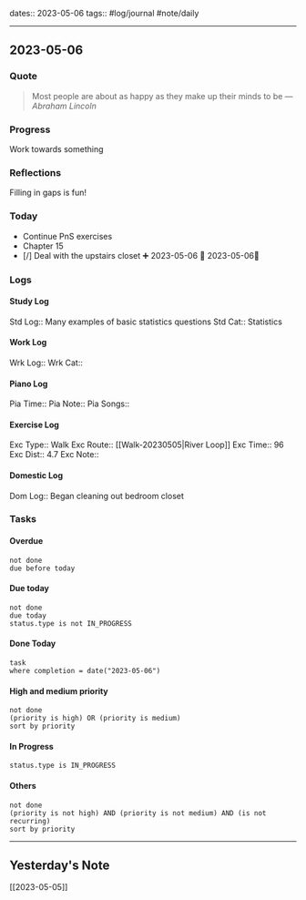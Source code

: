 dates:: 2023-05-06
tags:: #log/journal #note/daily 

---
## 2023-05-06

### Quote

> Most people are about as happy as they make up their minds to be
> — <cite>Abraham Lincoln</cite>


### Progress

Work towards something

### Reflections

Filling in gaps is fun!

### Today
- Continue PnS exercises
- Chapter 15
- [/] Deal with the upstairs closet ➕ 2023-05-06 🛫 2023-05-06🔼 

### Logs

#### Study Log
Std Log:: Many examples of basic statistics questions
Std Cat:: Statistics

#### Work Log
Wrk Log:: 
Wrk Cat:: 

#### Piano Log

Pia Time:: 
Pia Note:: 
Pia Songs:: 

#### Exercise Log

Exc Type:: Walk
Exc Route:: [[Walk-20230505|River Loop]]
Exc Time:: 96
Exc Dist:: 4.7
Exc Note:: 

#### Domestic Log

Dom Log:: Began cleaning out bedroom closet

### Tasks

#### Overdue

```tasks
not done
due before today
```


#### Due today

```tasks
not done
due today
status.type is not IN_PROGRESS
```

#### Done Today

```dataview
task
where completion = date("2023-05-06")
```


#### High and medium priority

```tasks
not done
(priority is high) OR (priority is medium)
sort by priority
```

#### In Progress

```tasks
status.type is IN_PROGRESS
```

#### Others

```tasks
not done
(priority is not high) AND (priority is not medium) AND (is not recurring)
sort by priority
```


---
## Yesterday's Note

[[2023-05-05]]


